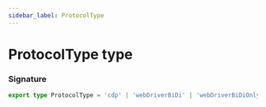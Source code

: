 ```yaml
---
sidebar_label: ProtocolType
---
```


# ProtocolType type

### Signature

```typescript
export type ProtocolType = 'cdp' | 'webDriverBiDi' | 'webDriverBiDiOnly';
```
